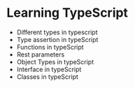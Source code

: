 # **Learning TypeScript**

* Different types in typescript
* Type assertion in typeScript
* Functions in typeScript
* Rest parameters
* Object Types in typeScript
* Interface in typeScript
* Classes in typeScript